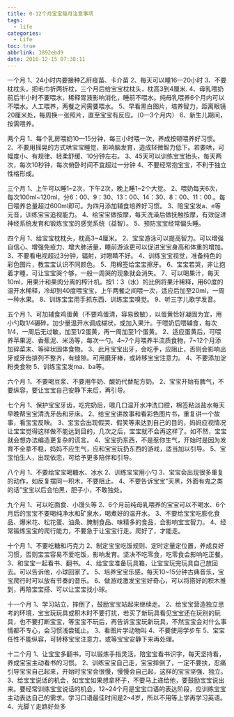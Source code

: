 ```yaml
---
title: 0-12个月宝宝每月注意事项
tags:
  - life
categories:
  - Life
toc: true
abbrlink: 3892ebd9
date: 2016-12-15 07:38:11
---
```


一个月
1、24小时内要接种乙肝疫苗、卡介苗
2、每天可以睡16—20小时
3、不要枕枕头，把毛巾折两折枕，三个月后给宝宝枕枕头，枕高3到4厘米.
4、母乳喂奶前后半小时不要喂水，稀释胃液影响消化，睡前不喂水。纯母乳喂养6个月内可以不喂水。人工喂养，两餐之间需要喂水。
5、早看黑白图片，培养智力，距离眼镜20厘米处，每周换一张照片，直至宝宝有反应。（0—3个月内）
6、新生儿期间，按需喂养。

两个月
1、每个乳房喂奶10—15分钟，每三小时喂一次，养成按顿喂养好习惯。
2、不要用摇晃的方式哄宝宝睡觉，影响脑发育，造成轻微智力低下。若要哄，可幅度小、有规律、轻柔舒缓、10分钟左右。
3、45天可以训练宝宝抬头，每天两次，每次10秒钟，每次俯卧时间不宜超过一分钟
4、不要经常抱宝宝，不利于独立性格形成。

三个月
1、上午可以睡1~2次，下午2次，晚上睡1~2个大觉。
2、喂奶每天6次，每次100ml~120ml，分6：00、9：30、13：00、14：30、8：00、11：00.。每日喂养总量超过600ml即可。为四月添加辅食培养好习惯。
3、陪宝宝发a、e等元音，训练宝宝追视能力。
4、给宝宝做按摩，每天洗澡后做抚触按摩，有效促进神经系统发育和锻炼宝宝的感觉系统（益智）。
5、预防宝宝经常偏头睡。

四个月
1、给宝宝枕枕头，枕高3~4厘米。
2、宝宝游泳可以提高智力。可以增强自信心、增强免疫力、增大肺活量，睡前游泳更可以促进宝宝身高和体重的增加。
3、不要看电视超过3分钟，辐射，对眼睛不好。
4、训练宝宝视觉，准备纯色的彩色图片，教宝宝认识不同颜色。
5、用棉签给宝宝擦牙。
6、宝宝若哭，非让抱着才睡，可让宝宝哭个够，一般一周哭的现象就会消失。
7、可以喝果汁，每天10ml，用果汁和果肉分离的榨汁机。按1：3（水）的比例将果汁稀释，用60度的温开水稀释，冷却到40度喂宝宝，上午两餐之间喂一次，适应后加至20ml，一周一种水果。
8、训练宝宝用手抓东西、训练宝宝嗅觉。
9、听三字儿歌学发音。

五个月
1、可加辅食鸡蛋黄（不要鸡蛋清，容易致敏），以蛋黄恰好凝固为宜，用小勺取1/4碾碎，加少量温开水调成糊状，或加入果汁。于喂奶后喂辅食，每次1/4，一周后无过敏，加至1/2蛋黄，再一周加至1个蛋黄。
2、适应蛋黄后，可喂养苹果泥、香蕉泥、米汤等，每次一勺。4~7个月喂养半流质食物，7~12个月添加碎菜末、等碎状固体食物。
3、此月宝宝出牙，会吃手，应阻止，否则会影响出牙或牙齿排列不整齐，有缝隙。可用磨牙棒，或转移宝宝注意力。
4、不要添加淀粉类食物
5、训练宝宝发ma、ba等。

六个月
1、不要喝豆浆、不要用牛奶、酸奶代替配方奶。
2、宝宝开始有脾气，不要纵容，要让宝宝自己安静下来后，再引导。

七个月
1、保护宝宝牙齿，吃完奶后，喂几口温开水冲洗口腔，棉签粘淡盐水每天早晚帮宝宝清洗牙齿和牙床。
2、给宝宝讲故事和看彩色图片书，重复讲一个故事，看宝宝反映。
3、宝宝会出现假哭、假笑等来达到自己的目的，妈妈应视情况让宝宝觉得这样做不能达到目的，几次之后，宝宝就不会再这样了。如不然，宝宝就会想办法编造更复杂的谎言。
4、宝宝扔东西，不是惹你生气，开始时是因为发育不全拿不稳，妈妈不应生气，应和宝宝玩扔东西的游戏，适当加以引导。
5、宝宝怕生人，出现依恋，可给予更多陪伴和引导。

八个月
1、不要给宝宝喝糖水、冰水
2、训练宝宝用小勺
3、宝宝会出现很多重复的动作，如反复摆同一积木，不要阻止。
4、不要告诉宝宝“天黑，外面有鬼之类的话”宝宝以后会怕黑，胆子小，不敢独处。

九个月
1、可以吃面食、小馒头等
2、6个月前纯母乳喂养的宝宝可以不喝水、6个月后的宝宝不要喝纯净水和矿泉水，喝煮好的温开水。
3、不要给宝宝吃膨化食品、爆米花、松花蛋、油条、腌制食品、味精多的食品，会影响宝宝智力。
4、经常锻炼宝宝的爬行能力，不要急于让宝宝行走。爬好了，才能走。

十个月
1、不要吃糖和巧克力
2、制定宝宝吃饭规则、定时定量定位置，养成良好习惯，否则宝宝容易不爱吃饭，影响发育。坚决不吃零食，吃零食会影响吃正餐。
3、和宝宝一起看书、翻书。
4、给宝宝准备玩具箱，让宝宝玩完玩具自己放回去。可以告诉他，小球回家了。
5、培养宝宝乐感，每天10~15分钟古典音乐，宝宝爬行时可以放有节奏的音乐。
6、做游戏激发宝宝好奇心，可以将搭好的积木推到，再陪宝宝搭、可以让宝宝找小球。

十一个月
1、学习站立，摔倒了，鼓励宝宝站起来继续走。
2、给宝宝营造独立思考的环境，宝宝玩玩具或积木时不要打扰，若买了新玩具看见宝宝还在玩别的玩具，也不要打断宝宝，等宝宝不玩后，再告诉宝宝玩新玩具，不然宝宝会对什么事情都不专心，会习惯浅尝辄止。
3、看图片学动物叫
4、不要使用学步车
5、宝宝任性不能纵容，可转移宝宝注意力，或等宝宝安静下来再处理。

十二个月
1、让宝宝多翻书，可以锻炼手指灵活，陪宝宝看书识字，每天坚持看，养成宝宝主动看书的习惯。
2、训练宝宝自己走，宝宝摔倒了，一定不要扶，忍痛引导宝宝自己起来，开始时宝宝会很慢，慢慢会自己起，这样的宝宝坚强、独立。
3、给宝宝说话的机会，如宝宝如果想拿杯子，不要马上递给他，要鼓励宝宝说出来。要经常训练宝宝说话的机会，12~24个月是宝宝口语的表达阶段，应训练宝宝主动表达自己的需求。学习口语最佳时间是2~4岁，所以不用等上学再学习英语。
4、光脚丫走路好处多

